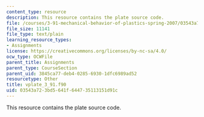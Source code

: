 ```yaml
---
content_type: resource
description: This resource contains the plate source code.
file: /courses/3-91-mechanical-behavior-of-plastics-spring-2007/03543a723bd5641f644735113151d91c_vplate_3_91.f90
file_size: 11141
file_type: text/plain
learning_resource_types:
- Assignments
license: https://creativecommons.org/licenses/by-nc-sa/4.0/
ocw_type: OCWFile
parent_title: Assignments
parent_type: CourseSection
parent_uid: 3845ca77-deb4-0285-6930-1dfc6989ad52
resourcetype: Other
title: vplate_3_91.f90
uid: 03543a72-3bd5-641f-6447-35113151d91c
---
```

This resource contains the plate source code.